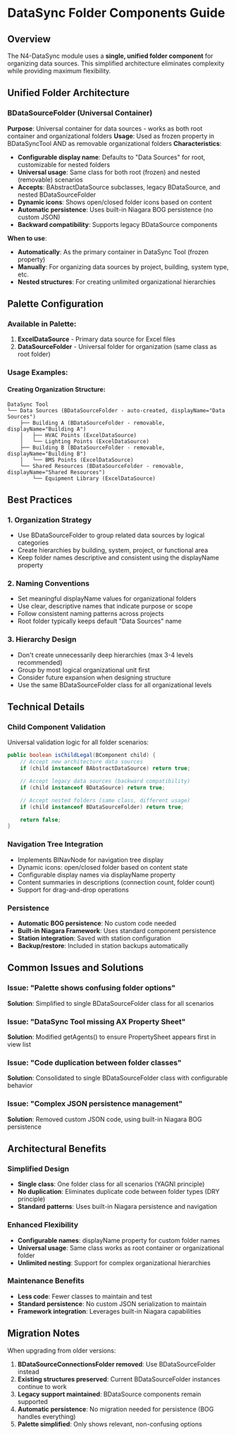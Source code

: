 # DataSync Folder Components Guide

## Overview

The N4-DataSync module uses a **single, unified folder component** for organizing data sources. This simplified architecture eliminates complexity while providing maximum flexibility.

## Unified Folder Architecture

### BDataSourceFolder (Universal Container)

**Purpose**: Universal container for data sources - works as both root container and organizational folders
**Usage**: Used as frozen property in BDataSyncTool AND as removable organizational folders
**Characteristics**:
- **Configurable display name**: Defaults to "Data Sources" for root, customizable for nested folders
- **Universal usage**: Same class for both root (frozen) and nested (removable) scenarios
- **Accepts**: BAbstractDataSource subclasses, legacy BDataSource, and nested BDataSourceFolder
- **Dynamic icons**: Shows open/closed folder icons based on content
- **Automatic persistence**: Uses built-in Niagara BOG persistence (no custom JSON)
- **Backward compatibility**: Supports legacy BDataSource components

**When to use**:
- **Automatically**: As the primary container in DataSync Tool (frozen property)
- **Manually**: For organizing data sources by project, building, system type, etc.
- **Nested structures**: For creating unlimited organizational hierarchies

## Palette Configuration

### Available in Palette:
1. **ExcelDataSource** - Primary data source for Excel files
2. **DataSourceFolder** - Universal folder for organization (same class as root folder)

### Usage Examples:

#### Creating Organization Structure:
```
DataSync Tool
└── Data Sources (BDataSourceFolder - auto-created, displayName="Data Sources")
    ├── Building A (BDataSourceFolder - removable, displayName="Building A")
    │   ├── HVAC Points (ExcelDataSource)
    │   └── Lighting Points (ExcelDataSource)
    ├── Building B (BDataSourceFolder - removable, displayName="Building B")
    │   └── BMS Points (ExcelDataSource)
    └── Shared Resources (BDataSourceFolder - removable, displayName="Shared Resources")
        └── Equipment Library (ExcelDataSource)
```

## Best Practices

### 1. Organization Strategy
- Use BDataSourceFolder to group related data sources by logical categories
- Create hierarchies by building, system, project, or functional area
- Keep folder names descriptive and consistent using the displayName property

### 2. Naming Conventions
- Set meaningful displayName values for organizational folders
- Use clear, descriptive names that indicate purpose or scope
- Follow consistent naming patterns across projects
- Root folder typically keeps default "Data Sources" name

### 3. Hierarchy Design
- Don't create unnecessarily deep hierarchies (max 3-4 levels recommended)
- Group by most logical organizational unit first
- Consider future expansion when designing structure
- Use the same BDataSourceFolder class for all organizational levels

## Technical Details

### Child Component Validation
Universal validation logic for all folder scenarios:
```java
public boolean isChildLegal(BComponent child) {
    // Accept new architecture data sources
    if (child instanceof BAbstractDataSource) return true;

    // Accept legacy data sources (backward compatibility)
    if (child instanceof BDataSource) return true;

    // Accept nested folders (same class, different usage)
    if (child instanceof BDataSourceFolder) return true;

    return false;
}
```

### Navigation Tree Integration
- Implements BINavNode for navigation tree display
- Dynamic icons: open/closed folder based on content state
- Configurable display names via displayName property
- Content summaries in descriptions (connection count, folder count)
- Support for drag-and-drop operations

### Persistence
- **Automatic BOG persistence**: No custom code needed
- **Built-in Niagara Framework**: Uses standard component persistence
- **Station integration**: Saved with station configuration
- **Backup/restore**: Included in station backups automatically

## Common Issues and Solutions

### Issue: "Palette shows confusing folder options"
**Solution**: Simplified to single BDataSourceFolder class for all scenarios

### Issue: "DataSync Tool missing AX Property Sheet"
**Solution**: Modified getAgents() to ensure PropertySheet appears first in view list

### Issue: "Code duplication between folder classes"
**Solution**: Consolidated to single BDataSourceFolder class with configurable behavior

### Issue: "Complex JSON persistence management"
**Solution**: Removed custom JSON code, using built-in Niagara BOG persistence

## Architectural Benefits

### Simplified Design
- **Single class**: One folder class for all scenarios (YAGNI principle)
- **No duplication**: Eliminates duplicate code between folder types (DRY principle)
- **Standard patterns**: Uses built-in Niagara persistence and navigation

### Enhanced Flexibility
- **Configurable names**: displayName property for custom folder names
- **Universal usage**: Same class works as root container or organizational folder
- **Unlimited nesting**: Support for complex organizational hierarchies

### Maintenance Benefits
- **Less code**: Fewer classes to maintain and test
- **Standard persistence**: No custom JSON serialization to maintain
- **Framework integration**: Leverages built-in Niagara capabilities

## Migration Notes

When upgrading from older versions:
1. **BDataSourceConnectionsFolder removed**: Use BDataSourceFolder instead
2. **Existing structures preserved**: Current BDataSourceFolder instances continue to work
3. **Legacy support maintained**: BDataSource components remain supported
4. **Automatic persistence**: No migration needed for persistence (BOG handles everything)
5. **Palette simplified**: Only shows relevant, non-confusing options
